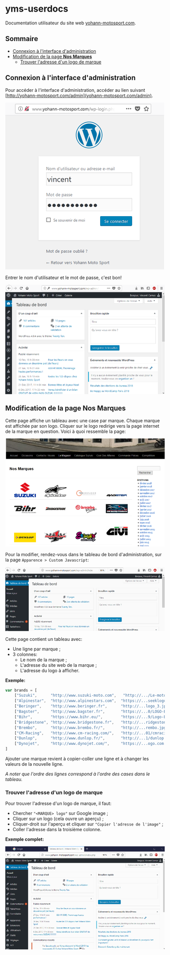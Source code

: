 yms-userdocs
============

Documentation utilisateur du site web
[yohann-motosport.com](http://yohann-motosport.com).

Sommaire
--------

* [Connexion à l'interface d'administration](#connexion-à-linterface-dadministration)
* [Modification de la page **Nos Marques**](#modification-de-la-page-nos-marques)
    * [Trouver l'adresse d'un logo de marque](#trouver-ladresse-dun-logo-de-marque)

Connexion à l'interface d'administration
----------------------------------------

Pour accéder à l'interface d'administration, accéder au lien suivant
[http://yohann-motosport.com/admin](yohann-motosport.com/admin).

![admin-login](resources/admin-login.png)

Entrer le nom d'utilisateur et le mot de passe, c'est bon!

![admin-home](resources/admin-home.png)

Modification de la page **Nos Marques**
-------------------------------------

Cette page affiche un tableau avec une case par marque. Chaque marque est
affichée par son logo. Cliquer sur le logo redirige vers la page internet de
la marque en question. Voici à quoi ressemble la page:

![nosmarques-page](resources/nosmarques-page.png)

Pour la modifier, rendez-vous dans le tableau de bord d'administration, sur la
page `Apparence > Custom Javascript`:

![customjs-page](resources/customjs-page.gif)

Cette page contient un tableau avec:

* Une ligne par marque ;
* 3 colonnes:
    * Le nom de la marque ;
    * L'adresse du site web de la marque ;
    * L'adresse du logo à afficher.

**Exemple:**
```javascript
var brands = [
    ["Suzuki",      "http://www.suzuki-moto.com",   "http://.../Le-motos-logo-Suzuki.png" ],
    ["Alpinestar",  "http://www.alpinestars.com",  "https://...seeklogo.com.png" ],
    ["Beringer",    "http://www.beringer.fr",      "http://...logo_3.jpg" ],
    ["Bagster",     "http://www.bagster.fr",       "https://...0/LOGO-BAGSTER-GD.png" ],
    ["Bihr",        "https://www.bihr.eu/",        "https://...9/Logo-BIHR.png" ],
    ["Bridgestone", "http://www.bridgestone.fr",   "http://...ridgestone.jpg" ],
    ["Brembo",      "http://www.brembo.fr/",       "http://...rembo.jpg" ],
    ["CM-Racing",   "http://www.cm-racing.com/",   "http://...01/cmracing.jpg" ],
    ["Dunlop",      "http://www.dunlop.fr/",       "http://...1/dunlop.jpg" ],
    ["Dynojet",     "http://www.dynojet.com/",     "https://...ogo.com.png" ],
]
```

Ajouter une marque revient à copier-coller une ligne et à changer les valeurs
de la nouvelle ligne.

*A noter que l'ordre des lignes correspond à l'ordre des cases dans le tableau.*

### Trouver l'adresse d'un logo de marque

Pour trouver l'adresse d'un logo de marque, il faut:
* Chercher `"<MARQUE> logo"` sur Google image ;
* Cliquer sur un logo (cela ouvre un aperçu) ;
* Cliquer-droit sur l'aperçu et cliquer sur `"Copier l'adresse de l'image"` ;
* Coller l'adresse dans la troisième colonne.

**Exemple complet:**

![addbrand-tuto](resources/addbrand-tuto.gif)
